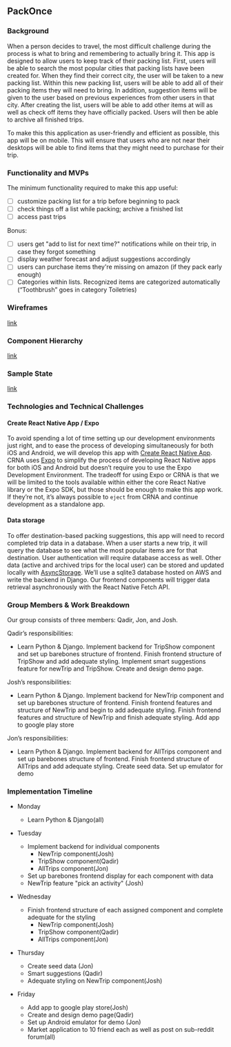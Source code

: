 ## PackOnce

### Background

When a person decides to travel, the most difficult challenge during the process is what to bring and remembering to actually bring it. This app is designed to allow users to keep track of their packing list. First, users will be able to search the most popular cities that packing lists have been created for. When they find their correct city, the user will be taken to a new packing list. Within this new packing list, users will be able to add all of their packing items they will need to bring. In addition, suggestion items  will be given to the user based on previous experiences from other users in that city. After creating the list, users will be able to add other items at will as well as check off items they have officially packed. Users will then be able to archive all finished trips.

To make this this application as user-friendly and efficient as possible, this app will be on mobile. This will ensure that users who are not near their desktops will be able to find items that they might need to purchase for their trip.

### Functionality and MVPs

The minimum functionality required to make this app useful:

- [ ] customize packing list for a trip before beginning to pack
- [ ] check things off a list while packing; archive a finished list
- [ ] access past trips

Bonus:

- [ ] users get "add to list for next time?" notifications while on their trip, in case they forgot something
- [ ] display weather forecast and adjust suggestions accordingly
- [ ] users can purchase items they're missing on amazon (if they pack early enough)
- [ ] Categories within lists. Recognized items are categorized automatically (“Toothbrush” goes in category Toiletries)

### Wireframes

[link](./wireframes)

### Component Hierarchy

[link](./component_hierarchy.md)

### Sample State

[link](./sample_state.md)

### Technologies and Technical Challenges

#### Create React Native App / Expo

To avoid spending a lot of time setting up our development environments just right, and to ease the process of developing simultaneously for both iOS and Android, we will develop this app with [Create React Native App](https://github.com/react-community/create-react-native-app). CRNA uses [Expo](https://expo.io/) to simplify the process of developing React Native apps for both iOS and Android but doesn’t require you to use the Expo Development Environment. The tradeoff for using Expo or CRNA is that we will be limited to the tools available within either the core React Native library or the Expo SDK, but those should be enough to make this app work. If they’re not, it’s always possible to `eject` from CRNA and continue development as a standalone app.

#### Data storage

To offer destination-based packing suggestions, this app will need to record completed trip data in a database. When a user starts a new trip, it will query the database to see what the most popular items are for that destination. User authentication will require database access as well. Other data (active and archived trips for the local user) can be stored and updated locally with [AsyncStorage](https://facebook.github.io/react-native/docs/asyncstorage.html). We’ll use a sqlite3 database hosted on AWS and write the backend in Django. Our frontend components will trigger data retrieval asynchronously with the React Native Fetch API.

### Group Members & Work Breakdown

Our group consists of three members: Qadir, Jon, and Josh.

Qadir’s responsibilities:
  -  Learn Python & Django. Implement backend for TripShow component and set up barebones structure of frontend. Finish frontend structure of TripShow and add adequate styling. Implement smart suggestions feature for newTrip and TripShow. Create and design demo page.

Josh’s responsibilities:
- Learn Python & Django. Implement backend for NewTrip component and set up barebones structure of frontend. Finish frontend  features and structure of NewTrip and begin to add adequate styling. Finish frontend features and structure of NewTrip and    finish adequate styling. Add app to google play store

Jon’s responsibilities:
  - Learn Python & Django. Implement backend for AllTrips component and set up barebones structure of frontend. Finish frontend structure of AllTrips and add adequate styling. Create seed data. Set up emulator for demo


### Implementation Timeline


* Monday
  - Learn Python & Django(all)
* Tuesday
  - Implement backend for individual components
    + NewTrip component(Josh)
    + TripShow component(Qadir)
    + AllTrips component(Jon)
  - Set up barebones frontend display for each component with data
  -  NewTrip feature "pick an activity" (Josh)
* Wednesday
  - Finish frontend structure of each assigned component and complete adequate for the styling
    + NewTrip component(Josh)
    + TripShow component(Qadir)
    + AllTrips component(Jon)
* Thursday
  - Create seed data (Jon)
  - Smart suggestions (Qadir)
  - Adequate styling on NewTrip component(Josh)

* Friday
  - Add app to google play store(Josh)
  - Create and design demo page(Qadir)
  - Set up Android emulator for demo (Jon)
  - Market application to 10 friend each as well as post on sub-reddit forum(all)
